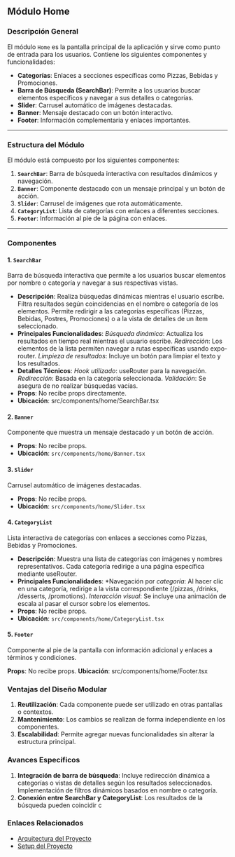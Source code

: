## **Módulo Home**

### **Descripción General**
El módulo `Home` es la pantalla principal de la aplicación y sirve como punto de entrada para los usuarios. Contiene los siguientes componentes y funcionalidades:

- **Categorías**: Enlaces a secciones específicas como Pizzas, Bebidas y Promociones.
- **Barra de Búsqueda (SearchBar)**: Permite a los usuarios buscar elementos específicos y navegar a sus detalles o categorías.
- **Slider**: Carrusel automático de imágenes destacadas.
- **Banner**: Mensaje destacado con un botón interactivo.
- **Footer**: Información complementaria y enlaces importantes.

---

### **Estructura del Módulo**

El módulo está compuesto por los siguientes componentes:

1. **`SearchBar`**: Barra de búsqueda interactiva con resultados dinámicos y navegación.
2. **`Banner`**: Componente destacado con un mensaje principal y un botón de acción.
3. **`Slider`**: Carrusel de imágenes que rota automáticamente.
4. **`CategoryList`**: Lista de categorías con enlaces a diferentes secciones.
5. **`Footer`**: Información al pie de la página con enlaces.

---

### **Componentes**

#### **1. `SearchBar`**
Barra de búsqueda interactiva que permite a los usuarios buscar elementos por nombre o categoría y navegar a sus respectivas vistas.

- **Descripción**: 
Realiza búsquedas dinámicas mientras el usuario escribe.
Filtra resultados según coincidencias en el nombre o categoría de los elementos.
Permite redirigir a las categorías específicas (Pizzas, Bebidas, Postres, Promociones) o a la vista de detalles de un ítem seleccionado.
- **Principales Funcionalidades**:
*Búsqueda dinámica*: Actualiza los resultados en tiempo real mientras el usuario escribe.
*Redirección*: Los elementos de la lista permiten navegar a rutas específicas usando expo-router.
*Limpieza de resultados*: Incluye un botón para limpiar el texto y los resultados.
- **Detalles Técnicos**:
*Hook utilizado*: useRouter para la navegación.
*Redirección*: Basada en la categoría seleccionada.
*Validación*: Se asegura de no realizar búsquedas vacías.
- **Props**: No recibe props directamente.
- **Ubicación**: src/components/home/SearchBar.tsx

#### **2. `Banner`**
Componente que muestra un mensaje destacado y un botón de acción.

- **Props**: No recibe props.
- **Ubicación**: `src/components/home/Banner.tsx`

#### **3. `Slider`**
Carrusel automático de imágenes destacadas.

- **Props**: No recibe props.
- **Ubicación**: `src/components/home/Slider.tsx`

#### **4. `CategoryList`**
Lista interactiva de categorías con enlaces a secciones como Pizzas, Bebidas y Promociones.

- **Descripción**:
Muestra una lista de categorías con imágenes y nombres representativos.
Cada categoría redirige a una página específica mediante useRouter.
- **Principales Funcionalidades**:
*Navegación por *categoría*: Al hacer clic en una categoría, redirige a la vista correspondiente (/pizzas, /drinks, /desserts, /promotions).
*Interacción visual*: Se incluye una animación de escala al pasar el cursor sobre los elementos.
- **Props**: No recibe props.
- **Ubicación**: `src/components/home/CategoryList.tsx`

#### **5. `Footer`**
Componente al pie de la pantalla con información adicional y enlaces a términos y condiciones.

**Props**: No recibe props.
**Ubicación**: src/components/home/Footer.tsx

### **Ventajas del Diseño Modular**
1. **Reutilización**: Cada componente puede ser utilizado en otras pantallas o contextos.
2. **Mantenimiento**: Los cambios se realizan de forma independiente en los componentes.
3. **Escalabilidad**: Permite agregar nuevas funcionalidades sin alterar la estructura principal.

### **Avances Específicos**
1. **Integración de barra de búsqueda**:
Incluye redirección dinámica a categorías o vistas de detalles según los resultados seleccionados.
Implementación de filtros dinámicos basados en nombre o categoría.
2. **Conexión entre SearchBar y CategoryList**:
Los resultados de la búsqueda pueden coincidir c

### **Enlaces Relacionados**
- [Arquitectura del Proyecto](./architecture.md)
- [Setup del Proyecto](./setup.md)
